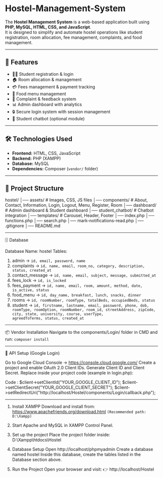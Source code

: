 ﻿# Hostel-Management-System

The **Hostel Management System** is a web-based application built using **PHP, MySQL, HTML, CSS, and JavaScript**.  
It is designed to simplify and automate hostel operations like student registration, room allocation, fee management, complaints, and food management.

---

## 🚀 Features
- 👨‍🎓 Student registration & login
- 🏠 Room allocation & management
- 💳 Fees management & payment tracking
- 🍴 Food menu management
- 📝 Complaint & feedback system
- 📊 Admin dashboard with analytics
- 🔒 Secure login system with session management
- 🤖 Student chatbot (optional module)

---

## 🛠️ Technologies Used
- **Frontend:** HTML, CSS, JavaScript  
- **Backend:** PHP (XAMPP)  
- **Database:** MySQL  
- **Dependencies:** Composer (`vendor/` folder)  

---

## 📂 Project Structure
hostel/
│── assets/              # Images, CSS, JS files
│── components/          # About, Contact, Information, Login, Logout, Menu, Register, Room
│── dashboard/           # Admin dashboard & Student dashboard
│── student_chatbot/     # Chatbot integration
│── templates/           # Carousel, Header, Footer
│── index.php 
│── functions.php 
│── search.php
│── mark-notifications-read.php
│── .gitignore
│── README.md

---

🗄️ Database

Database Name: hostel
Tables:
  1) admin → `id, email, password, name`
  2) complaints → `id, name, email, room_no, category, description, status, created_at`
  3) contact_message → `id, name, email, subject, message, submitted_at`
  4) fees_lock → `id, is_locked`
  5) fees_payment → `id, name, email, room, amount, method, date, is_active, status`
  6) food_menu → `id, day_name, breakfast, lunch, snacks, dinner`
  7) rooms → `id, roomNumber, roomType, totalBeds, occupiedBeds, status`
  8) student → `id, firstname, lastname, email, password, phone, dob, roomType, roomOption, roomNumber, room_id, streetAddress, zipCode, city, state, university, course, userType,             agreedToTerms, status, created_at`
     
---

📦 Vendor Installation
Navigate to the components/Login/ folder in CMD and run: `composer install`

---

🔑 API Setup (Google Login)

  Go to Google Cloud Console → https://console.cloud.google.com/
  Create a project and enable OAuth 2.0 Client IDs.
  Generate Client ID and Client Secret.
  Replace inside your project code (example in login.php):

  Code : 
  $client->setClientId("YOUR_GOOGLE_CLIENT_ID");
  $client->setClientSecret("YOUR_GOOGLE_CLIENT_SECRET");
  $client->setRedirectUri("http://localhost/Hostel/components/Login/callback.php");

---

1) Install XAMPP
   Download and install from: https://www.apachefriends.org/download.html `(Recommended path: D:\Xampp)`

2) Start Apache and MySQL in XAMPP Control Panel.

3) Set up the project
   Place the project folder inside:
   D:\Xampp\htdocs\Hostel


4) Database Setup
   Open http://localhost/phpmyadmin
   Create a database named hostel
   Inside this database, create the tables listed in the Database section above.

5) Run the Project
   Open your browser and visit: 👉 http://localhost/Hostel
